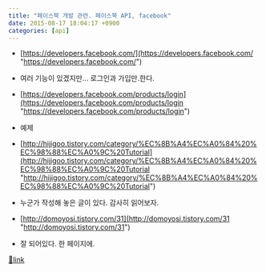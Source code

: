 ```yaml
---
title: "페이스북 개발 관련. 페이스북 API, facebook"
date: 2015-08-17 18:04:17 +0900
categories: [api]
---
```


- [https://developers.facebook.com/](https://developers.facebook.com/ "https://developers.facebook.com/")
- 여러 기능이 있겠지만... 로그인과 가입만.한다.
- [https://developers.facebook.com/products/login](https://developers.facebook.com/products/login "https://developers.facebook.com/products/login")

- 예제
- [http://hijigoo.tistory.com/category/%EC%8B%A4%EC%A0%84%20%EC%98%88%EC%A0%9C%20Tutorial](http://hijigoo.tistory.com/category/%EC%8B%A4%EC%A0%84%20%EC%98%88%EC%A0%9C%20Tutorial "http://hijigoo.tistory.com/category/%EC%8B%A4%EC%A0%84%20%EC%98%88%EC%A0%9C%20Tutorial")
- 누군가 작성해 놓은 글이 있다. 감사히 읽어보자.

- [http://domoyosi.tistory.com/31](http://domoyosi.tistory.com/31 "http://domoyosi.tistory.com/31")
- 잘 되어있다. 한 페이지에.



  



[🔗link](http://www.mins01.com/mh/tech/read/962)